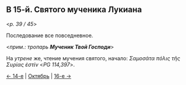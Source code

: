 
## В 15-й. Святого мученика Лукиана

<*p. 39 / 45*>

Последование все повседневное. 

<*прим.: тропарь **Мученик Твой Господи***>

На *утрене* же, чтение мучения святого, начало: *Σαμοσάτα πόλις τῆς Συρίας ἐστίν* <*PG 114,397*>.

[← 14-е](10_14_MES.ru.md) | [Октябрь](README.md#15-й) | [16-е →](10_16_MES.ru.md) 
